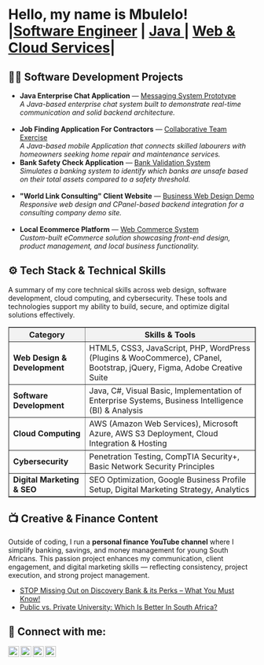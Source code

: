 <h1>Hello, my name is Mbulelo! <br/>
|<a href="www.linkedin.com/in mbulelo-mtshutshisi-6024451a8">Software Engineer</a> |
<a href="https://github.com/MbuleloMtshu"> Java </a> |
<a href="https://github.com/MbuleloMtshu">Web & Cloud Services</a>|

<h2>👨‍💻 Software Development Projects</h2>

<ul>
  <li>
    <b>Java Enterprise Chat Application</b> — 
    <a href="https://github.com/MbuleloMtshu/ProductMultiply/blob/main/README.md" target="_blank">
      Messaging System Prototype
    </a><br>
    <i>A Java-based enterprise chat system built to demonstrate real-time communication and solid backend architecture.</i>
  </li>
  <br>

<li>
    <b>Job Finding Application For Contractors</b> — 
    <a href="https://github.com/DMAether/WorkScout_Prot1.git"_blank">
      Collaborative Team Exercise
    </a><br>
    <i>A Java-based mobile Application that connects skilled labourers with homeowners seeking home repair and maintenance services.</i>
  </li>


<li>
    <b>Bank Safety Check Application</b> — 
    <a href="https://github.com/MbuleloMtshu/BankSafetyCheckJava/blob/main/README.md" target="_blank">
      Bank Validation System
    </a><br>
    <i>Simulates a banking system to identify which banks are unsafe based on their total assets compared to a safety threshold.</i>
  </li>
  <br>


  <li>
    <b>"World Link Consulting" Client Website</b> — 
    <a href="https://hymalayafreight.co.za/" target="_blank">
      Business Web Design Demo
    </a><br>
    <i>Responsive web design and CPanel-based backend integration for a consulting company demo site.</i>
  </li>
  <br>

  <li>
    <b>Local Ecommerce Platform</b> — 
    <a href="https://gwglassinfo.s3.eu-north-1.amazonaws.com/MainPage.html" target="_blank">
      Web Commerce System
    </a><br>
    <i>Custom-built eCommerce solution showcasing front-end design, product management, and local business functionality.</i>
  </li>
</ul>

<h2>⚙️ Tech Stack & Technical Skills</h2>
<p>
A summary of my core technical skills across web design, software development, cloud computing, and cybersecurity. 
These tools and technologies support my ability to build, secure, and optimize digital solutions effectively.
</p>

<table border="1" cellspacing="0" cellpadding="8" style="border-collapse: collapse; width:100%;">
  <thead style="background-color:#f2f2f2;">
    <tr>
      <th>Category</th>
      <th>Skills & Tools</th>
    </tr>
  </thead>
  <tbody>
    <tr>
      <td><b>Web Design & Development</b></td>
      <td>HTML5, CSS3, JavaScript, PHP, WordPress (Plugins & WooCommerce), CPanel, Bootstrap, jQuery, Figma, Adobe Creative Suite</td>
    </tr>
    <tr>
      <td><b>Software Development</b></td>
      <td>Java, C#, Visual Basic, Implementation of Enterprise Systems, Business Intelligence (BI) & Analysis</td>
    </tr>
    <tr>
      <td><b>Cloud Computing</b></td>
      <td>AWS (Amazon Web Services), Microsoft Azure, AWS S3 Deployment, Cloud Integration & Hosting</td>
    </tr>
    <tr>
      <td><b>Cybersecurity</b></td>
      <td>Penetration Testing, CompTIA Security+, Basic Network Security Principles</td>
    </tr>
    <tr>
      <td><b>Digital Marketing & SEO</b></td>
      <td>SEO Optimization, Google Business Profile Setup, Digital Marketing Strategy, Analytics</td>
    </tr>
  </tbody>
</table>

<h2>📺 Creative & Finance Content</h2>
<p>
Outside of coding, I run a <b>personal finance YouTube channel</b> where I simplify banking, savings, and money management for young South Africans.
This passion project enhances my communication, client engagement, and digital marketing skills — reflecting consistency, project execution, and strong project management.
</p>
<ul>
  <li>
    <a href="https://youtu.be/dbb2EW5E2lo" target="_blank">
      STOP Missing Out on Discovery Bank & its Perks – What You Must Know!
    </a>
  </li>
  <li>
    <a href="https://youtu.be/jcrqRKezmZ8" target="_blank">
      Public vs. Private University: Which Is Better In South Africa?
    </a>
  </li>
</ul>

<h2> 🤳 Connect with me:</h2>

[<img align="left" alt="MbuleloMtshu | YouTube" width="22px" src="https://cdn.jsdelivr.net/npm/simple-icons@v3/icons/youtube.svg" />][youtube]
[<img align="left" alt="MbuleloMtshu | Twitter" width="22px" src="https://cdn.jsdelivr.net/npm/simple-icons@v3/icons/twitter.svg" />][twitter]
[<img align="left" alt="MbuleloMtshu | LinkedIn" width="22px" src="https://cdn.jsdelivr.net/npm/simple-icons@v3/icons/linkedin.svg" />][linkedin]
[<img align="left" alt="MbuleloMtshu | Instagram" width="22px" src="https://cdn.jsdelivr.net/npm/simple-icons@v3/icons/instagram.svg" />][instagram]

[twitter]: https://twitter.com/MbuleloMtshu
[youtube]:https://www.youtube.com/channel/UCZrZN7aPZrMCj-W5ZZgqO8Q
[instagram]: https://www.instagram.com/mbulelo_mtshu/
[linkedin]: https://www.linkedin.com/in/mbulelo-mtshutshisi-6024451a8

<!--
**joshmadakor1/joshmadakor1** is a ✨ _special_ ✨ repository because its `README.md` (this file) appears on your GitHub profile.

Here are some ideas to get you started:

- 🔭 I’m currently working on ...
- 🌱 I’m currently learning ...
- 👯 I’m looking to collaborate on ...
- 🤔 I’m looking for help with ...
- 💬 Ask me about ...
- 📫 How to reach me: ...
- 😄 Pronouns: ...
- ⚡ Fun fact: ...
-->
